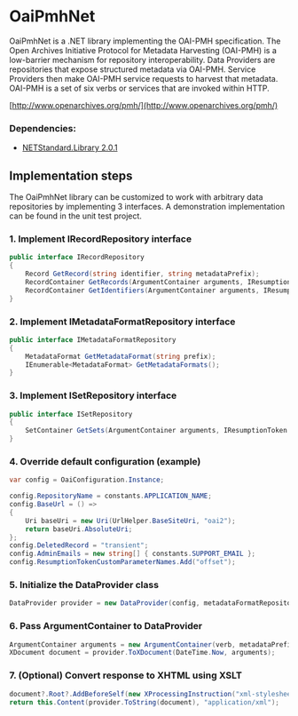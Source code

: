 OaiPmhNet
=========

OaiPmhNet is a .NET library implementing the OAI-PMH specification. 
The Open Archives Initiative Protocol for Metadata Harvesting (OAI-PMH) is a low-barrier mechanism for repository interoperability. 
Data Providers are repositories that expose structured metadata via OAI-PMH. 
Service Providers then make OAI-PMH service requests to harvest that metadata. 
OAI-PMH is a set of six verbs or services that are invoked within HTTP.

[http://www.openarchives.org/pmh/](http://www.openarchives.org/pmh/)

### Dependencies:
* [NETStandard.Library 2.0.1](https://www.nuget.org/packages/NETStandard.Library/2.0.1)

## Implementation steps

The OaiPmhNet library can be customized to work with arbitrary data repositories by implementing 3 interfaces. 
A demonstration implementation can be found in the unit test project.

### 1. Implement IRecordRepository interface
```csharp
public interface IRecordRepository
{
	Record GetRecord(string identifier, string metadataPrefix);
	RecordContainer GetRecords(ArgumentContainer arguments, IResumptionToken resumptionToken = null);
	RecordContainer GetIdentifiers(ArgumentContainer arguments, IResumptionToken resumptionToken = null);
}
```

### 2. Implement IMetadataFormatRepository interface
```csharp
public interface IMetadataFormatRepository
{
	MetadataFormat GetMetadataFormat(string prefix);
	IEnumerable<MetadataFormat> GetMetadataFormats();
}
```

### 3. Implement ISetRepository interface
```csharp
public interface ISetRepository
{
	SetContainer GetSets(ArgumentContainer arguments, IResumptionToken resumptionToken = null);
}
```

### 4. Override default configuration (example)
```csharp
var config = OaiConfiguration.Instance;

config.RepositoryName = constants.APPLICATION_NAME;
config.BaseUrl = () =>
{
	Uri baseUri = new Uri(UrlHelper.BaseSiteUri, "oai2");
	return baseUri.AbsoluteUri;
};
config.DeletedRecord = "transient";
config.AdminEmails = new string[] { constants.SUPPORT_EMAIL };
config.ResumptionTokenCustomParameterNames.Add("offset");
```

### 5. Initialize the DataProvider class
```csharp
DataProvider provider = new DataProvider(config, metadataFormatRepository, recordRepository, setRepository);
```

### 6. Pass ArgumentContainer to DataProvider
```csharp
ArgumentContainer arguments = new ArgumentContainer(verb, metadataPrefix, resumptionToken, identifier, from, until, set);
XDocument document = provider.ToXDocument(DateTime.Now, arguments);
```

### 7. (Optional) Convert response to XHTML using XSLT
```csharp
document?.Root?.AddBeforeSelf(new XProcessingInstruction("xml-stylesheet", "type='text/xsl' href='/Content/xsl/oai2.xsl'"));
return this.Content(provider.ToString(document), "application/xml");
```